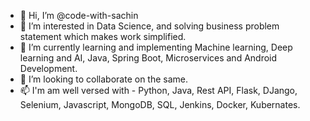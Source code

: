 - 👋 Hi, I’m @code-with-sachin
- 👀 I’m interested in Data Science, and solving business problem statement which makes work simplified.
- 🌱 I’m currently learning and implementing Machine learning, Deep learning and AI, Java, Spring Boot, Microservices and Android Development.
- 💞️ I’m looking to collaborate on the same.
- 📫 I'm am well versed with - Python, Java, Rest API, Flask, DJango, Selenium, Javascript, MongoDB, SQL, Jenkins, Docker, Kubernates.

<!---
code-with-sachin/code-with-sachin is a ✨ special ✨ repository because its `README.md` (this file) appears on your GitHub profile.
You can click the Preview link to take a look at your changes.
--->
